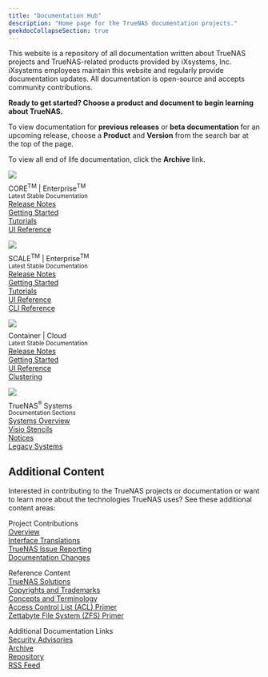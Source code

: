 ```yaml
---
title: "Documentation Hub"
description: "Home page for the TrueNAS documentation projects."
geekdocCollapseSection: true
---
```

<style>
div.gdoc-page__header {display: none;}
div.docs-read_mod {display: none;}
h1 {display:none;}
</style>

This website is a repository of all documentation written about TrueNAS projects and TrueNAS-related products provided by iXsystems, Inc.
iXsystems employees maintain this website and regularly provide documentation updates.
All documentation is open-source and accepts community contributions.

**Ready to get started? Choose a product and document to begin learning about TrueNAS.**

To view documentation for **previous releases** or **beta documentation** for an upcoming release, choose a **Product** and **Version** from the search bar at the top of the page.

To view all end of life documentation, click the **Archive** link.

<div class="docs-sections">
  <p>
	<img src="/images/truenas_core-logo-full-color-rgb.png" style="padding-bottom:.5rem;">
	<br>CORE<sup class="section-sup">TM</sup> | Enterprise<sup class="section-sup">TM</sup>
	<br><small>Latest Stable Documentation</small>
	<br><a href="/core/stable/corereleasenotes">Release Notes</a>
	<br><a href="/core/stable/gettingstarted/">Getting Started</a>
	<br><a href="/core/stable/coretutorials/">Tutorials</a>
	<br><a href="/core/stable/uireference/">UI Reference</a>
  </p>
  <p>
	<img src="/images/truenas_scale-logo-full-color-rgb.png" style="padding-bottom:.5rem;">
	<br>SCALE<sup class="section-sup">TM</sup> | Enterprise<sup class="section-sup">TM</sup>
	<br><small>Latest Stable Documentation</small>
	<br><a href="/scale/stable/scalereleasenotes">Release Notes</a>
	<br><a href="/scale/stable/gettingstarted/">Getting Started</a>
	<br><a href="/scale/stable/scaletutorials/">Tutorials</a>
	<br><a href="/scale/stable/scaleuireference/">UI Reference</a>
	<br><a href="/scale/stable/scaleclireference/">CLI Reference</a>
  </p>
  <p>
	<img src="/images/truecommand-logo-full-color-rgb.png" style="padding-bottom:.5rem;">
	<br>Container | Cloud
	<br><small>Latest Stable Documentation</small>
	<br><a href="/truecommand/stable/tcreleasenotes">Release Notes</a>
	<br><a href="/truecommand/stable/tcgettingstarted/">Getting Started</a>
	<br><a href="/truecommand/stable/">UI Reference</a>
	<br><a href="/solutions/integrations/smbclustering/">Clustering</a>
  </p>
  <p>
	<img src="/images/truenas_enterprise-logo-full-color-rgb.png" style="padding-bottom:.5rem;">
	<br>TrueNAS<sup class="section-sup">®</sup> Systems
	<br><small>Documentation Sections</small>
	<br><a href="/hardware/">Systems Overview</a>
	<br><a href="/hardware/stencils/">Visio Stencils</a>
	<br><a href="/hardware/notices/">Notices</a>
	<br><a href="/hardware/legacyhardware/">Legacy Systems</a>
  </p>
</div>

## Additional Content

Interested in contributing to the TrueNAS projects or documentation or want to learn more about the technologies TrueNAS uses?
See these additional content areas:

<div class="docs-more-sections">
  <p>Project Contributions
	<br><a href="/contributing">Overview</a>
	<br><a href="/contributing/uitranslations/">Interface Translations</a>
	<br><a href="/contributing/issuereporting/">TrueNAS Issue Reporting</a>
	<br><a href="/contributing/documentation/">Documentation Changes</a>
  </p>
  <p>Reference Content
  <br><a href="/solutions/">TrueNAS Solutions</a>
  <br><a href="/references/copyrights/">Copyrights and Trademarks</a>
  <br><a href="/references/conceptsandterms/">Concepts and Terminology</a>
  <br><a href="/references/aclprimer/">Access Control List (ACL) Primer</a>
  <br><a href="/references/zfsprimer/">Zettabyte File System (ZFS) Primer</a>
  </p>
  <p>Additional Documentation Links
  <br><a href="https://security.truenas.com">Security Advisories</a>
  <br><a href="/archive/">Archive</a>
  <br><a href="https://www.github.com/truenas/documentation">Repository</a>
  <br><a href="/index.xml">RSS Feed</a>
  </p>
</div>